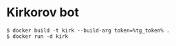# Kirkorov bot
```commandline
$ docker build -t kirk --build-arg token=%tg_token% .
$ docker run -d kirk
```
